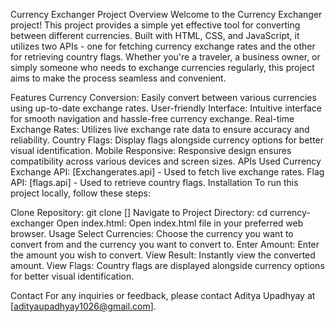 Currency Exchanger Project
Overview
Welcome to the Currency Exchanger project! This project provides a simple yet effective tool for converting between different currencies. Built with HTML, CSS, and JavaScript, it utilizes two APIs - one for fetching currency exchange rates and the other for retrieving country flags. Whether you're a traveler, a business owner, or simply someone who needs to exchange currencies regularly, this project aims to make the process seamless and convenient.

Features
Currency Conversion: Easily convert between various currencies using up-to-date exchange rates.
User-friendly Interface: Intuitive interface for smooth navigation and hassle-free currency exchange.
Real-time Exchange Rates: Utilizes live exchange rate data to ensure accuracy and reliability.
Country Flags: Display flags alongside currency options for better visual identification.
Mobile Responsive: Responsive design ensures compatibility across various devices and screen sizes.
APIs Used
Currency Exchange API: [Exchangerates.api] - Used to fetch live exchange rates.
Flag API: [flags.api] - Used to retrieve country flags.
Installation
To run this project locally, follow these steps:

Clone Repository: git clone []
Navigate to Project Directory: cd currency-exchanger
Open index.html: Open index.html file in your preferred web browser.
Usage
Select Currencies: Choose the currency you want to convert from and the currency you want to convert to.
Enter Amount: Enter the amount you wish to convert.
View Result: Instantly view the converted amount.
View Flags: Country flags are displayed alongside currency options for better visual identification.


Contact
For any inquiries or feedback, please contact Aditya Upadhyay at [adityaupadhyay1026@gmail.com].




